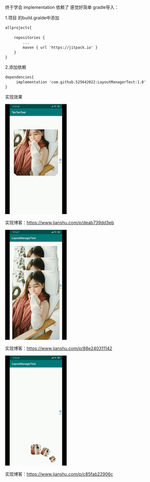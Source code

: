  终于学会 implementation 依赖了 
 感觉好简单
 gradle导入：

1.项目 的build.gralde中添加

	allprojects{

		repositories {
			...
			maven { url 'https://jitpack.io' }
		}
	}

2.添加依赖


	dependencies{
		 implementation 'com.github.525642022:LayoutManagerTest:1.0'
	}

 
 
 
 实现效果
 
 ![实现效果](https://github.com/525642022/LayoutManagerTest/blob/master/1.gif)
 
 
 实现博客：https://www.jianshu.com/p/deab739dd3eb
 
  ![实现效果](https://github.com/525642022/LayoutManagerTest/blob/master/3s.gif)
 
 
 实现博客：https://www.jianshu.com/p/88e240311142
 
  ![实现效果](https://github.com/525642022/LayoutManagerTest/blob/master/5s.gif)
 
 
 实现博客：https://www.jianshu.com/p/c85fab22906c


